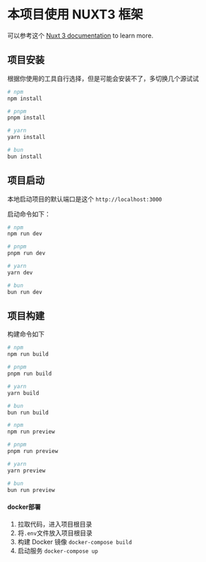# 本项目使用 NUXT3 框架

可以参考这个 [Nuxt 3 documentation](https://nuxt.com/docs/getting-started/introduction) to learn more.

## 项目安装

根据你使用的工具自行选择，但是可能会安装不了，多切换几个源试试

```bash
# npm
npm install

# pnpm
pnpm install

# yarn
yarn install

# bun
bun install
```

## 项目启动

本地启动项目的默认端口是这个 `http://localhost:3000`

启动命令如下：

```bash
# npm
npm run dev

# pnpm
pnpm run dev

# yarn
yarn dev

# bun
bun run dev
```

## 项目构建

构建命令如下

```bash
# npm
npm run build

# pnpm
pnpm run build

# yarn
yarn build

# bun
bun run build
```


```bash
# npm
npm run preview

# pnpm
pnpm run preview

# yarn
yarn preview

# bun
bun run preview
```

#### docker部署
1. 拉取代码，进入项目根目录
2. 将`.env`文件放入项目根目录
3. 构建 Docker 镜像 `docker-compose build`
4. 启动服务 `docker-compose up`